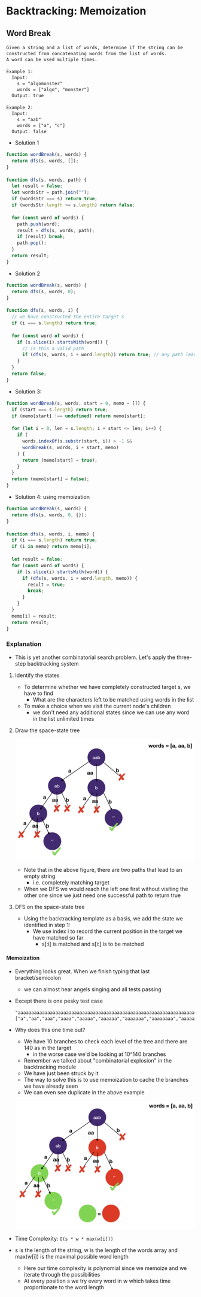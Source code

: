# Backtracking: Memoization

## Word Break

```
Given a string and a list of words, determine if the string can be constructed from concatenating words from the list of words.
A word can be used multiple times.

Example 1:
  Input:
    s = "algomonster"
    words = ["algo", "monster"]
  Output: true

Example 2:
  Input:
    s = "aab"
    words = ["a", "c"]
  Output: false
```

- Solution 1

```javascript
function wordBreak(s, words) {
  return dfs(s, words, []);
}

function dfs(s, words, path) {
  let result = false;
  let wordsStr = path.join("");
  if (wordsStr === s) return true;
  if (wordsStr.length >= s.length) return false;

  for (const word of words) {
    path.push(word);
    result = dfs(s, words, path);
    if (result) break;
    path.pop();
  }
  return result;
}
```

- Solution 2

```javascript
function wordBreak(s, words) {
  return dfs(s, words, 0);
}

function dfs(s, words, i) {
  // we have constructed the entire target s
  if (i === s.length) return true;

  for (const word of words) {
    if (s.slice(i).startsWith(word)) {
      // is this a valid path
      if (dfs(s, words, i + word.length)) return true; // any path leads to true is fine
    }
  }
  return false;
}
```

- Solution 3:

```javascript
function wordBreak(s, words, start = 0, memo = []) {
  if (start === s.length) return true;
  if (memo[start] !== undefined) return memo[start];

  for (let i = 0, len = s.length; i + start <= len; i++) {
    if (
      words.indexOf(s.substr(start, i)) > -1 &&
      wordBreak(s, words, i + start, memo)
    ) {
      return (memo[start] = true);
    }
  }
  return (memo[start] = false);
}
```

- Solution 4: using memoization

```javascript
function wordBreak(s, words) {
  return dfs(s, words, 0, {});
}

function dfs(s, words, i, memo) {
  if (i === s.length) return true;
  if (i in memo) return memo[i];

  let result = false;
  for (const word of words) {
    if (s.slice(i).startsWith(word)) {
      if (dfs(s, words, i + word.length, memo)) {
        result = true;
        break;
      }
    }
  }
  memo[i] = result;
  return result;
}
```

### Explanation

- This is yet another combinatorial search problem. Let's apply the three-step backtracking system

1. Identify the states
   - To determine whether we have completely constructed target s, we have to find
     - What are the characters left to be matched using words in the list
   - To make a choice when we visit the current node's children
     - we don't need any additional states since we can use any word in the list unlimited times
2. Draw the space-state tree

   ![wordBreak](../../../images/wordBreak.png)

   - Note that in the above figure, there are two paths that lead to an empty string
     - i.e. completely matching target
   - When we DFS we would reach the left one first without visiting the other one since we just need one successful path to return true

3. DFS on the space-state tree
   - Using the backtracking template as a basis, we add the state we identified in step 1:
     - We use index i to record the current position in the target we have matched so far
       - s[:i] is matched and s[i:] is to be matched

#### Memoization

- Everything looks great. When we finish typing that last bracket/semicolon
  - we can almost hear angels singing and all tests passing
- Except there is one pesky test case
  ```
  "aaaaaaaaaaaaaaaaaaaaaaaaaaaaaaaaaaaaaaaaaaaaaaaaaaaaaaaaaaaaaaaaaaaaaaaaaaaaaaaaaaaaaaaaaaaaaaaaaaaaaaaaaaaaaaaaaaaaaaaaaaaaaaaaaaaaaaaaaaaaaaaaaaaaaab"
  ["a","aa","aaa","aaaa","aaaaa","aaaaaa","aaaaaaa","aaaaaaaa","aaaaaaaaa","aaaaaaaaaa"]
  ```
- Why does this one time out?

  - We have 10 branches to check each level of the tree and there are 140 as in the target
    - in the worse case we'd be looking at 10^140 branches
  - Remember we talked about "combinatorial explosion" in the backtracking module
  - We have just been struck by it
  - The way to solve this is to use memoization to cache the branches we have already seen
  - We can even see duplicate in the above example

  ![wordBreakMemo](../../../images/wordBreakMemo.png)

- Time Complexity: `O(s * w * max(w[i]))`
- s is the length of the string, w is the length of the words array and max(w[i]) is the maximal possible word length
  - Here our time complexity is polynomial since we memoize and we iterate through the possibilities
  - At every position s we try every word in w which takes time proportionate to the word length
